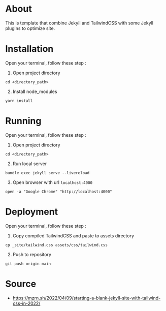 # About

This is template that combine Jekyll and TailwindCSS with some Jekyll plugins to optimize site.


# Installation

Open your terminal, follow these step :

1. Open project directory
```
cd <directory_path>
```

2. Install node_modules
```
yarn install
```


# Running

Open your terminal, follow these step :

1. Open project directory
```
cd <directory_path>
```

2. Run local server
```
bundle exec jekyll serve --livereload
```

3. Open browser with url `localhost:4000`
```
open -a "Google Chrome" "http://localhost:4000"
```


# Deployment

Open your terminal, follow these step :

1. Copy compiled TailwindCSS and paste to assets directory
```
cp _site/tailwind.css assets/css/tailwind.css
```

2. Push to repository
```
git push origin main
```


# Source

- https://mzrn.sh/2022/04/09/starting-a-blank-jekyll-site-with-tailwind-css-in-2022/
